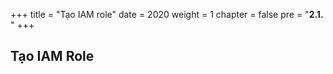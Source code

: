 +++
title = "Tạo IAM role"
date = 2020
weight = 1
chapter = false
pre = "<b>2.1. </b>"
+++

## Tạo IAM Role

